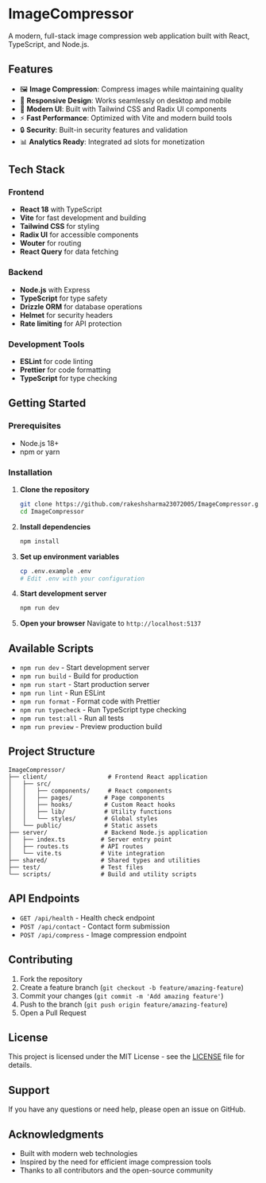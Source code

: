 # ImageCompressor

A modern, full-stack image compression web application built with React, TypeScript, and Node.js.

## Features

- 🖼️ **Image Compression**: Compress images while maintaining quality
- 📱 **Responsive Design**: Works seamlessly on desktop and mobile
- 🎨 **Modern UI**: Built with Tailwind CSS and Radix UI components
- ⚡ **Fast Performance**: Optimized with Vite and modern build tools
- 🔒 **Security**: Built-in security features and validation
- 📊 **Analytics Ready**: Integrated ad slots for monetization

## Tech Stack

### Frontend
- **React 18** with TypeScript
- **Vite** for fast development and building
- **Tailwind CSS** for styling
- **Radix UI** for accessible components
- **Wouter** for routing
- **React Query** for data fetching

### Backend
- **Node.js** with Express
- **TypeScript** for type safety
- **Drizzle ORM** for database operations
- **Helmet** for security headers
- **Rate limiting** for API protection

### Development Tools
- **ESLint** for code linting
- **Prettier** for code formatting
- **TypeScript** for type checking

## Getting Started

### Prerequisites

- Node.js 18+ 
- npm or yarn

### Installation

1. **Clone the repository**
   ```bash
   git clone https://github.com/rakeshsharma23072005/ImageCompressor.git
   cd ImageCompressor
   ```

2. **Install dependencies**
   ```bash
   npm install
   ```

3. **Set up environment variables**
   ```bash
   cp .env.example .env
   # Edit .env with your configuration
   ```

4. **Start development server**
   ```bash
   npm run dev
   ```

5. **Open your browser**
   Navigate to `http://localhost:5137`

## Available Scripts

- `npm run dev` - Start development server
- `npm run build` - Build for production
- `npm run start` - Start production server
- `npm run lint` - Run ESLint
- `npm run format` - Format code with Prettier
- `npm run typecheck` - Run TypeScript type checking
- `npm run test:all` - Run all tests
- `npm run preview` - Preview production build

## Project Structure

```
ImageCompressor/
├── client/                 # Frontend React application
│   ├── src/
│   │   ├── components/     # React components
│   │   ├── pages/         # Page components
│   │   ├── hooks/         # Custom React hooks
│   │   ├── lib/           # Utility functions
│   │   └── styles/        # Global styles
│   └── public/            # Static assets
├── server/                # Backend Node.js application
│   ├── index.ts          # Server entry point
│   ├── routes.ts         # API routes
│   └── vite.ts           # Vite integration
├── shared/               # Shared types and utilities
├── test/                 # Test files
└── scripts/              # Build and utility scripts
```

## API Endpoints

- `GET /api/health` - Health check endpoint
- `POST /api/contact` - Contact form submission
- `POST /api/compress` - Image compression endpoint

## Contributing

1. Fork the repository
2. Create a feature branch (`git checkout -b feature/amazing-feature`)
3. Commit your changes (`git commit -m 'Add amazing feature'`)
4. Push to the branch (`git push origin feature/amazing-feature`)
5. Open a Pull Request

## License

This project is licensed under the MIT License - see the [LICENSE](LICENSE) file for details.

## Support

If you have any questions or need help, please open an issue on GitHub.

## Acknowledgments

- Built with modern web technologies
- Inspired by the need for efficient image compression tools
- Thanks to all contributors and the open-source community

